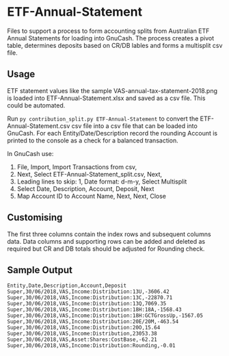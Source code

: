 # ETF-Annual-Statement

Files to support a process to form accounting splits from Australian ETF
Annual Statements for loading into GnuCash. The process creates a pivot
table, determines deposits based on CR/DB lables and forms a multisplit csv
file.

## Usage

ETF statement values like the sample VAS-annual-tax-statement-2018.png is
loaded into ETF-Annual-Statement.xlsx and saved as a csv file. This could be
automated.

Run `py contribution_split.py ETF-Annual-Statement` to convert the
ETF-Annual-Statement.csv csv file into a csv file that can be loaded into
GnuCash. For each Entity/Date/Description record the rounding Account is
printed to the console as a check for a balanced transaction.

In GnuCash use:
1. File, Import, Import Transactions from csv,
1. Next, Select ETF-Annual-Statement_split.csv, Next,
1. Leading lines to skip: 1, Date format: d-m-y, Select Multisplit
1. Select Date, Description, Account, Deposit, Next
1. Map Account ID to Account Name, Next, Next, Close

## Customising

The first three columns contain the index rows and subsequent columns data.
Data columns and supporting rows can be added and deleted as required but CR
and DB totals should be adjusted for Rounding check.

## Sample Output

```csv
Entity,Date,Description,Account,Deposit
Super,30/06/2018,VAS,Income:Distribution:13U,-3606.42
Super,30/06/2018,VAS,Income:Distribution:13C,-22870.71
Super,30/06/2018,VAS,Income:Distribution:13Q,7069.35
Super,30/06/2018,VAS,Income:Distribution:18H:18A,-1568.43
Super,30/06/2018,VAS,Income:Distribution:18H:GCTGrossUp,-1567.05
Super,30/06/2018,VAS,Income:Distribution:20E/20M,-463.54
Super,30/06/2018,VAS,Income:Distribution:20O,15.64
Super,30/06/2018,VAS,Income:Distribution,23053.38
Super,30/06/2018,VAS,Asset:Shares:CostBase,-62.21
Super,30/06/2018,VAS,Income:Distribution:Rounding,-0.01
```
